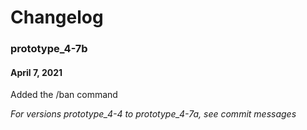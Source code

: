 # Changelog

### prototype_4-7b
#### April 7, 2021

Added the /ban command

*For versions prototype_4-4 to prototype_4-7a, see commit messages*
